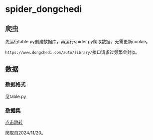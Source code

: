 # spider_dongchedi

## 爬虫

先运行table.py创建数据库，再运行spider.py爬取数据。无需更新cookie。

`https://www.dongchedi.com/auto/library/`接口请求过频繁会封ip。

## 数据

### 数据格式

见table.py

### 数据集

[点击跳转](https://pan.boyinthesun.cn/%E6%95%B0%E6%8D%AE%E9%9B%86%E5%88%86%E4%BA%AB/%E6%87%82%E8%BD%A6%E5%B8%9D%E8%AF%84%E8%AE%BA)

爬取自2024/11/20。